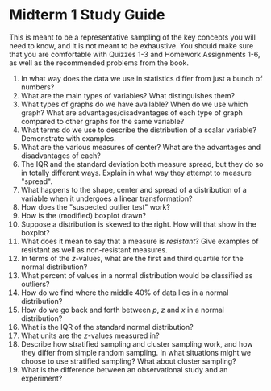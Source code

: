 # Midterm 1 Study Guide

This is meant to be a representative sampling of the key concepts you will need to know, and it is not meant to be exhaustive. You should make sure that you are comfortable with Quizzes 1-3 and Homework Assignments 1-6, as well as the recommended problems from the book.

1. In what way does the data we use in statistics differ from just a bunch of numbers?
2. What are the main types of variables? What distinguishes them?
3. What types of graphs do we have available? When do we use which graph? What are advantages/disadvantages of each type of graph compared to other graphs for the same variable?
4. What terms do we use to describe the distribution of a scalar variable? Demonstrate with examples.
5. What are the various measures of center? What are the advantages and disadvantages of each?
6. The IQR and the standard deviation both measure spread, but they do so in totally different ways. Explain in what way they attempt to measure "spread".
7. What happens to the shape, center and spread of a distribution of a variable when it undergoes a linear transformation?
8. How does the "suspected outlier test" work?
9. How is the (modified) boxplot drawn?
10. Suppose a distribution is skewed to the right. How will that show in the boxplot?
11. What does it mean to say that a measure is *resistant*? Give examples of resistant as well as non-resistant measures.
12. In terms of the $z$-values, what are the first and third quartile for the normal distribution?
13. What percent of values in a normal distribution would be classified as outliers?
14. How do we find where the middle 40% of data lies in a normal distribution?
15. How do we go back and forth between $p$, $z$ and $x$ in a normal distribution?
16. What is the IQR of the standard normal distribution?
17. What units are the $z$-values measured in?
18. Describe how stratified sampling and cluster sampling work, and how they differ from simple random sampling. In what situations might we choose to use stratified sampling? What about cluster sampling?
19. What is the difference between an observational study and an experiment?
